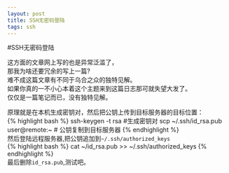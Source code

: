 ```yaml
---
layout: post
title: SSH无密码登陆
tags: ssh
---
```

#SSH无密码登陆

这方面的文章网上写的也是异常泛滥了，  
那我为啥还要冗余的写上一篇?  
难不成这篇文章有不同于乌合之众的独特见解。  
如果你真的一不小心本着这个主题来到这篇日志那可就失望大发了。  
仅仅是一篇笔记而已，没有独特见解。


原理就是在本机生成密钥对，然后把公钥上传到目标服务器的目标位置：  
{% highlight bash %} 
ssh-keygen -t rsa   #生成密钥对 
scp ~/.ssh/id_rsa.pub user@remote:~     # 公钥复制到目标服务器 
{% endhighlight %}  
然后登陆远程服务器,把公钥追加到`~/.ssh/authorized_keys`  
{% highlight bash %} 
cat ~/id_rsa.pub >> ~/.ssh/authorized_keys 
{% endhighlight %}  
最后删除`id_rsa.pub`,测试吧。  
